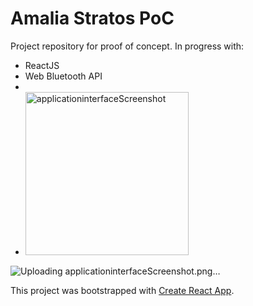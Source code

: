 # Amalia Stratos PoC

Project repository for proof of concept.
In progress with:
* ReactJS
* Web Bluetooth API
* 
* <img width="261" alt="applicationinterfaceScreenshot" src="https://user-images.githubusercontent.com/59486096/149349531-778e114b-98c4-4c31-9ae7-91807e02255e.png">

![Uploading applicationinterfaceScreenshot.png…]()


This project was bootstrapped with [Create React App](https://github.com/facebook/create-react-app).
